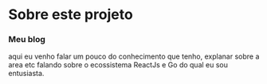 # Sobre este projeto

### Meu blog

aqui eu venho falar um pouco do conhecimento que tenho, explanar sobre a area etc
falando sobre o ecossistema ReactJs e Go do qual eu sou entusiasta.